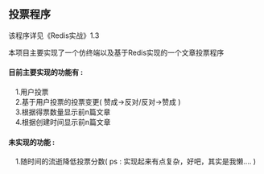 ## 投票程序  
该程序详见《Redis实战》1.3

本项目主要实现了一个仿终端以及基于Redis实现的一个文章投票程序  
#### 目前主要实现的功能有 :  
&emsp;1.用户投票  
&emsp;2.基于用户投票的投票变更( 赞成->反对/反对->赞成 )  
&emsp;3.根据得票数量显示前n篇文章  
&emsp;4.根据创建时间显示前n篇文章  

#### 未实现的功能 :  
&emsp;1.随时间的流逝降低投票分数( ps : 实现起来有点复杂，好吧，其实是我懒.... )

